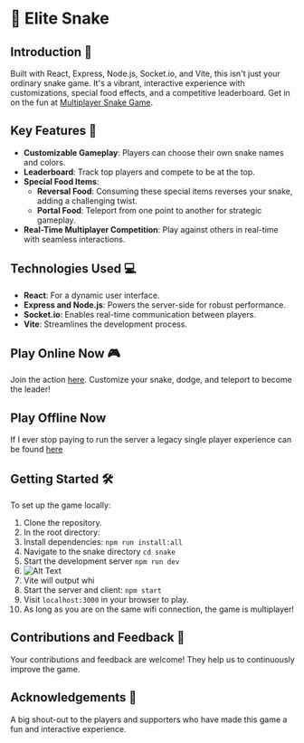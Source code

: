 # 🐍 Elite Snake

## Introduction 🚀
Built with React, Express, Node.js, Socket.io, and Vite, this isn't just your ordinary snake game. It's a vibrant, interactive experience with customizations, special food effects, and a competitive leaderboard. Get in on the fun at [Multiplayer Snake Game](http://23.239.5.150:3000/).

## Key Features 🌟
- **Customizable Gameplay**: Players can choose their own snake names and colors.
- **Leaderboard**: Track top players and compete to be at the top.
- **Special Food Items**: 
  - **Reversal Food**: Consuming these special items reverses your snake, adding a challenging twist.
  - **Portal Food**: Teleport from one point to another for strategic gameplay.
- **Real-Time Multiplayer Competition**: Play against others in real-time with seamless interactions.

## Technologies Used 💻
- **React**: For a dynamic user interface.
- **Express and Node.js**: Powers the server-side for robust performance.
- **Socket.io**: Enables real-time communication between players.
- **Vite**: Streamlines the development process.

## Play Online Now 🎮
Join the action [here](http://23.239.5.150:3000/). Customize your snake, dodge, and teleport to become the leader!

## Play Offline Now
If I ever stop paying to run the server a legacy single player experience can be found [here](https://theehofman.github.io/snake2/)

## Getting Started 🛠
To set up the game locally:
1. Clone the repository.
2. In the root directory:
3. Install dependencies: `npm run install:all`
4. Navigate to the snake directory `cd snake`
5. Start the development server `npm run dev`
6. ![Alt Text](./gif/cd%20and%20run%20dev%20gif.gif)
7. Vite will output whi
8. Start the server and client: `npm start`
9. Visit `localhost:3000` in your browser to play.
10. As long as you are on the same wifi connection, the game is multiplayer!

## Contributions and Feedback 💬
Your contributions and feedback are welcome! They help us to continuously improve the game.

## Acknowledgements 🙏
A big shout-out to the players and supporters who have made this game a fun and interactive experience.
